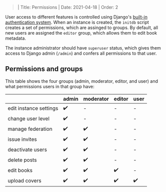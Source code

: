 >| Title: Permissions
>| Date: 2021-04-18
>| Order: 2

User access to different features is controlled using Django's [built-in authentication system](https://docs.djangoproject.com/en/3.2/topics/auth/default/). When an instance is created, the `initdb` script creates a set of permissions, which are assinged to groups. By default, all new users are assigned the `editor` group, which allows them to edit book metadata.

The instance administrator should have `superuser` status, which gives them access to Django admin (`/admin`) and confers all permissions to that user.

## Permissions and groups
This table shows the four groups (admin, moderator, editor, and user) and what permissions users in that group have:

|                          | admin |  moderator  | editor  | user
|--------------------------|-------|-------------|---------|------
| edit instance settings   |  ✔️    |     -       |   -     |  -
| change user level        |  ✔️    |     -       |   -     |  -
| manage federation        |  ✔️    |     ✔️       |   -     |  -
| issue invites            |  ✔️    |     ✔️       |   -     |  -
| deactivate users         |  ✔️    |     ✔️       |   -     |  -
| delete posts             |  ✔️    |     ✔️       |   -     |  -
| edit books               |  ✔️    |     ✔️       |   ✔️     |  -
| upload covers            |  ✔️    |     ✔️       |   ✔️     |  ✔️
